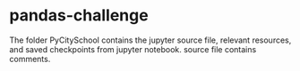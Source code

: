 # pandas-challenge 
The folder PyCitySchool contains the jupyter source file, relevant resources, and saved checkpoints from jupyter notebook. source file contains comments. 